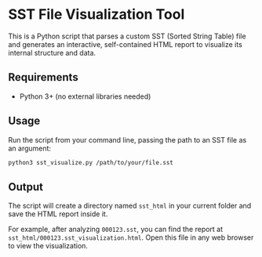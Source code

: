 # SST File Visualization Tool

This is a Python script that parses a custom SST (Sorted String Table) file and generates an interactive, self-contained HTML report to visualize its internal structure and data.

## Requirements
- Python 3+ (no external libraries needed)

## Usage

Run the script from your command line, passing the path to an SST file as an argument:

```bash
python3 sst_visualize.py /path/to/your/file.sst
```

## Output

The script will create a directory named `sst_html` in your current folder and save the HTML report inside it.

For example, after analyzing `000123.sst`, you can find the report at `sst_html/000123.sst_visualization.html`. Open this file in any web browser to view the visualization.